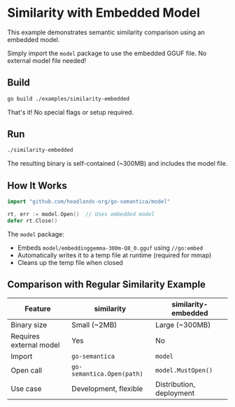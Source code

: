 # Similarity with Embedded Model

This example demonstrates semantic similarity comparison using an embedded model.

Simply import the `model` package to use the embedded GGUF file. No external model file needed!

## Build

```bash
go build ./examples/similarity-embedded
```

That's it! No special flags or setup required.

## Run

```bash
./similarity-embedded
```

The resulting binary is self-contained (~300MB) and includes the model file.

## How It Works

```go
import "github.com/headlands-org/go-semantica/model"

rt, err := model.Open()  // Uses embedded model
defer rt.Close()
```

The `model` package:
- Embeds `model/embeddinggemma-300m-Q8_0.gguf` using `//go:embed`
- Automatically writes it to a temp file at runtime (required for mmap)
- Cleans up the temp file when closed

## Comparison with Regular Similarity Example

| Feature | similarity | similarity-embedded |
|---------|------------|---------------------|
| Binary size | Small (~2MB) | Large (~300MB) |
| Requires external model | Yes | No |
| Import | `go-semantica` | `model` |
| Open call | `go-semantica.Open(path)` | `model.MustOpen()` |
| Use case | Development, flexible | Distribution, deployment |

